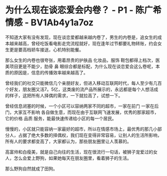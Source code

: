 # 为什么现在谈恋爱会内卷？ - P1 - 陈广希情感 - BV1Ab4y1a7oz

不知道大家有没有发现，现在谈恋爱都越来越内卷了，男生的内卷是，追女生的成本越来越高，曾经吃饭看电影走完流程就好，现在逢年过节都要礼物转账，约会女生更是要高档轿车接送，心机特别能餐。

那么女生的内卷也很夸张，用着昂贵的护肤品 化妆品，服饰 鞋包都得上档次，医美项目更是不能少，肋骨 鼻 眼综合都是标配，为什么现在谈恋爱会这么卷呢，本质的原因是，信息的传播效率越来越高了。

曾经我们的社交只能微信几个亲朋好友，但进入移动互联网时代，每人至少有几百个好友，朋友圈又活7。5亿，这类废的流产品所展示的，永远都是每个人想活成的样子，这把所有人择偶的需求，一下就拉高了，试想一下。

曾经信息闭塞的时候，一个小区可以容纳两家不同的超市，一家在前门 一家在后门，大家互不影响 各自做生意，而现在由于互联网飞速发展，优秀的那家超市，它的价格 品质 服务，能最快速传递给小区的每一个居民。

慢慢的，小区就只能容纳一家最好的超市，所以在情感市场上，最优秀的那几小部分人，占据了绝大多数的择偶权，我们现在变得非常容易，让别人的生活所影响，所有人的要求都变高了，大家都认为，那些朋友圈里让人羡慕的。

高富帅和白瘦美，就是自己向往的生活，现在很流行一句话，被狮子宠爱过的女人，怎么会爱上野狗，如果她每天在朋友圈里，看着狮子的生活。

那么野狗自然就成了田狗。